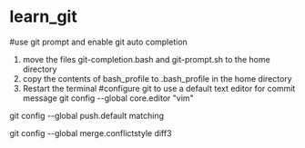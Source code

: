 # learn_git
#use git prompt and enable git auto completion
1. move the files git-completion.bash and git-prompt.sh to the home directory
2. copy the contents of bash_profile to .bash_profile in the home directory
3. Restart the terminal
#configure git to use a default text editor for commit message
git config --global core.editor "vim"

git config --global push.default matching

git config --global merge.conflictstyle diff3
